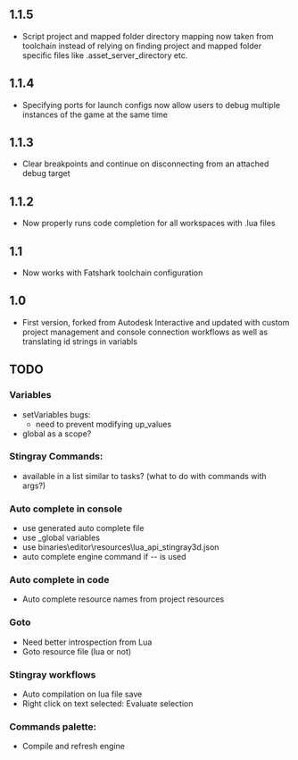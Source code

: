 ## 1.1.5
* Script project and mapped folder directory mapping now taken from toolchain instead of relying on finding project and mapped folder specific files like .asset_server_directory etc.

## 1.1.4
* Specifying ports for launch configs now allow users to debug multiple instances of the game at the same time

## 1.1.3
* Clear breakpoints and continue on disconnecting from an attached debug target

## 1.1.2
* Now properly runs code completion for all workspaces with .lua files

## 1.1
* Now works with Fatshark toolchain configuration

## 1.0
* First version, forked from Autodesk Interactive and updated with custom project management and console connection workflows as well as translating id strings in variabls

## TODO

### Variables
- setVariables bugs:
	- need to prevent modifying up_values
- global as a scope?

### Stingray Commands:
- available in a list similar to tasks? (what to do with commands with args?)

### Auto complete in console
- use generated auto complete file
- use _global variables
- use binaries\editor\resources\lua_api_stingray3d.json
- auto complete engine command if -- is used

### Auto complete in code
- Auto complete resource names from project resources

### Goto
- Need better introspection from Lua
- Goto resource file (lua or not)

### Stingray workflows
- Auto compilation on lua file save
- Right click on text selected: Evaluate selection

### Commands palette:
- Compile and refresh engine
